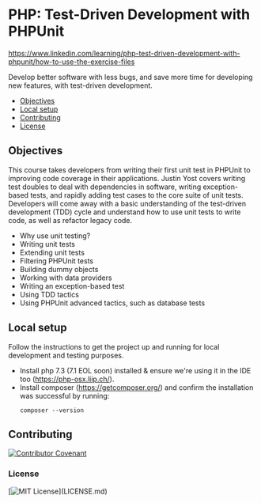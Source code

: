 # PHP: Test-Driven Development with PHPUnit
https://www.linkedin.com/learning/php-test-driven-development-with-phpunit/how-to-use-the-exercise-files

Develop better software with less bugs, and save more time for developing new features, with test-driven development.

* [Objectives](#objectives)
* [Local setup](#local-setup)
* [Contributing](#contributing)
* [License](#license)

## Objectives
This course takes developers from writing their first unit test in PHPUnit to improving code coverage in their applications. Justin Yost covers writing test doubles to deal with dependencies in software, writing exception-based tests, and rapidly adding test cases to the core suite of unit tests. Developers will come away with a basic understanding of the test-driven development (TDD) cycle and understand how to use unit tests to write code, as well as refactor legacy code.

- Why use unit testing?
- Writing unit tests
- Extending unit tests
- Filtering PHPUnit tests
- Building dummy objects
- Working with data providers
- Writing an exception-based test
- Using TDD tactics
- Using PHPUnit advanced tactics, such as database tests

## Local setup
Follow the instructions to get the project up and running for local development and testing purposes.
- Install php 7.3 (7.1 EOL soon) installed & ensure we're using it in the IDE too (https://php-osx.liip.ch/).
- Install composer (https://getcomposer.org/) and confirm the installation was successful by running: 
    ```
    composer --version
    ```

## Contributing
[![Contributor Covenant](https://img.shields.io/badge/Contributor%20Covenant-v2.0%20adopted-ff69b4.svg)](.github/CONTRIBUTING.md)

### License
[![MIT License](https://img.shields.io/apm/l/atomic-design-ui.svg?)](LICENSE.md)


